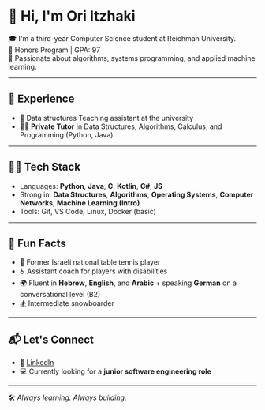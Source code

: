# 👋 Hi, I'm Ori Itzhaki

🎓 I'm a third-year Computer Science student at Reichman University.  
🏅 Honors Program | GPA: 97  
🧠 Passionate about algorithms, systems programming, and applied machine learning.

---

## 💼 Experience

- 🧪 Data structures Teaching assistant at the university
- 🧑‍🏫 **Private Tutor** in Data Structures, Algorithms, Calculus, and Programming (Python, Java)

---

## 👨‍💻 Tech Stack

- Languages: **Python**, **Java**, **C**, **Kotlin**, **C#**, **JS**
- Strong in: **Data Structures**, **Algorithms**, **Operating Systems**, **Computer Networks**, **Machine Learning (Intro)**
- Tools: Git, VS Code, Linux, Docker (basic)

---

## 🏓 Fun Facts

- 🎯 Former Israeli national table tennis player  
- ♿ Assistant coach for players with disabilities  
- 🌍 Fluent in **Hebrew**, **English**, and **Arabic** + speaking **German** on a conversational level (B2)
- 🏂 Intermediate snowboarder

---

## 📬 Let's Connect

- 💼 [LinkedIn](https://www.linkedin.com/in/ori-itzhaki-898605261/)
- 💻 Currently looking for a **junior software engineering role** 
---

🛠️ *Always learning. Always building.*


<!---
oriItzh/oriItzh is a ✨ special ✨ repository because its `README.md` (this file) appears on your GitHub profile.
You can click the Preview link to take a look at your changes.
--->
